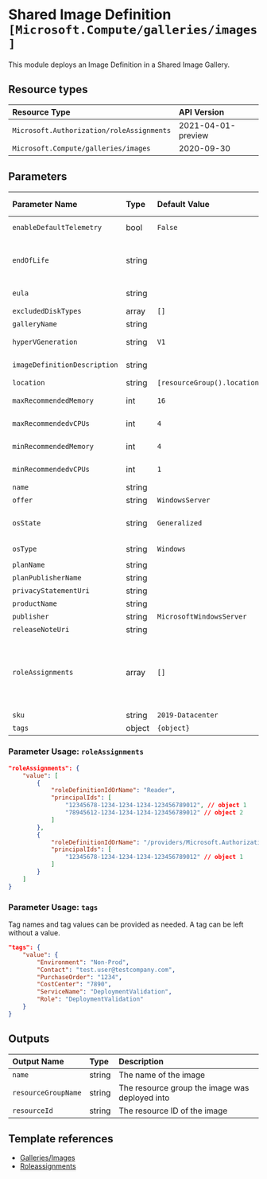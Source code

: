 # Shared Image Definition `[Microsoft.Compute/galleries/images]`

This module deploys an Image Definition in a Shared Image Gallery.

## Resource types

| Resource Type | API Version |
| :-- | :-- |
| `Microsoft.Authorization/roleAssignments` | 2021-04-01-preview |
| `Microsoft.Compute/galleries/images` | 2020-09-30 |

## Parameters

| Parameter Name | Type | Default Value | Possible Values | Description |
| :-- | :-- | :-- | :-- | :-- |
| `enableDefaultTelemetry` | bool | `False` |  | Optional. Enable telemetry via the Customer Usage Attribution ID (GUID). |
| `endOfLife` | string |  |  | Optional. The end of life date of the gallery Image Definition. This property can be used for decommissioning purposes. This property is updatable. Allowed format: 2020-01-10T23:00:00.000Z |
| `eula` | string |  |  | Optional. The Eula agreement for the gallery Image Definition. Has to be a valid URL. |
| `excludedDiskTypes` | array | `[]` |  | Optional. List of the excluded disk types. E.g. Standard_LRS |
| `galleryName` | string |  |  | Required. Name of the Azure Shared Image Gallery |
| `hyperVGeneration` | string | `V1` | `[V1, V2]` | Optional. The hypervisor generation of the Virtual Machine. Applicable to OS disks only. - V1 or V2 |
| `imageDefinitionDescription` | string |  |  | Optional. The description of this gallery Image Definition resource. This property is updatable. |
| `location` | string | `[resourceGroup().location]` |  | Optional. Location for all resources. |
| `maxRecommendedMemory` | int | `16` |  | Optional. The maximum amount of RAM in GB recommended for this image. |
| `maxRecommendedvCPUs` | int | `4` |  | Optional. The maximum number of the CPU cores recommended for this image. |
| `minRecommendedMemory` | int | `4` |  | Optional. The minimum amount of RAM in GB recommended for this image. |
| `minRecommendedvCPUs` | int | `1` |  | Optional. The minimum number of the CPU cores recommended for this image. |
| `name` | string |  |  | Required. Name of the image definition. |
| `offer` | string | `WindowsServer` |  | Optional. The name of the gallery Image Definition offer. |
| `osState` | string | `Generalized` | `[Generalized, Specialized]` | Optional. This property allows the user to specify whether the virtual machines created under this image are 'Generalized' or 'Specialized'. |
| `osType` | string | `Windows` | `[Windows, Linux]` | Optional. OS type of the image to be created. |
| `planName` | string |  |  | Optional. The plan ID. |
| `planPublisherName` | string |  |  | Optional. The publisher ID. |
| `privacyStatementUri` | string |  |  | Optional. The privacy statement uri. Has to be a valid URL. |
| `productName` | string |  |  | Optional. The product ID. |
| `publisher` | string | `MicrosoftWindowsServer` |  | Optional. The name of the gallery Image Definition publisher. |
| `releaseNoteUri` | string |  |  | Optional. The release note uri. Has to be a valid URL. |
| `roleAssignments` | array | `[]` |  | Optional. Array of role assignment objects that contain the 'roleDefinitionIdOrName' and 'principalId' to define RBAC role assignments on this resource. In the roleDefinitionIdOrName attribute, you can provide either the display name of the role definition, or its fully qualified ID in the following format: '/providers/Microsoft.Authorization/roleDefinitions/c2f4ef07-c644-48eb-af81-4b1b4947fb11' |
| `sku` | string | `2019-Datacenter` |  | Optional. The name of the gallery Image Definition SKU. |
| `tags` | object | `{object}` |  | Optional. Tags for all resources. |

### Parameter Usage: `roleAssignments`

```json
"roleAssignments": {
    "value": [
        {
            "roleDefinitionIdOrName": "Reader",
            "principalIds": [
                "12345678-1234-1234-1234-123456789012", // object 1
                "78945612-1234-1234-1234-123456789012" // object 2
            ]
        },
        {
            "roleDefinitionIdOrName": "/providers/Microsoft.Authorization/roleDefinitions/c2f4ef07-c644-48eb-af81-4b1b4947fb11",
            "principalIds": [
                "12345678-1234-1234-1234-123456789012" // object 1
            ]
        }
    ]
}
```

### Parameter Usage: `tags`

Tag names and tag values can be provided as needed. A tag can be left without a value.

```json
"tags": {
    "value": {
        "Environment": "Non-Prod",
        "Contact": "test.user@testcompany.com",
        "PurchaseOrder": "1234",
        "CostCenter": "7890",
        "ServiceName": "DeploymentValidation",
        "Role": "DeploymentValidation"
    }
}
```

## Outputs

| Output Name | Type | Description |
| :-- | :-- | :-- |
| `name` | string | The name of the image |
| `resourceGroupName` | string | The resource group the image was deployed into |
| `resourceId` | string | The resource ID of the image |

## Template references

- [Galleries/Images](https://docs.microsoft.com/en-us/azure/templates/Microsoft.Compute/2020-09-30/galleries/images)
- [Roleassignments](https://docs.microsoft.com/en-us/azure/templates/Microsoft.Authorization/roleAssignments)
